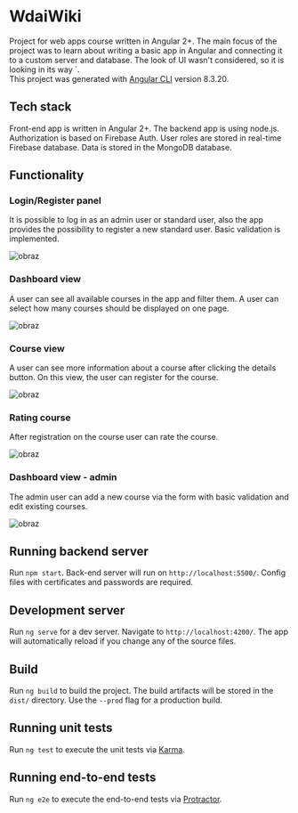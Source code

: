 # WdaiWiki

Project for web apps course written in Angular 2+. The main focus of the project was to learn about writing a basic app in Angular and connecting it to a custom server and database. The look of UI wasn't considered, so it is looking in its way `.  
This project was generated with [Angular CLI](https://github.com/angular/angular-cli) version 8.3.20.

## Tech stack
Front-end app is written in Angular 2+. The backend app is using node.js. Authorization is based on Firebase Auth. User roles are stored in real-time Firebase database. Data is stored in the MongoDB database.

## Functionality 

### Login/Register panel 

It is possible to log in as an admin user or standard user, also the app provides the possibility to register a new standard user. Basic validation is implemented. 

![obraz](https://user-images.githubusercontent.com/26521377/146971650-29995f3a-2036-4cca-95ca-cc6774f72120.png)

### Dashboard view

A user can see all available courses in the app and filter them. A user can select how many courses should be displayed on one page.

![obraz](https://user-images.githubusercontent.com/26521377/146972274-0078d43f-9de3-4b2f-96d0-6b59c3cce373.png)

### Course view

A user can see more information about a course after clicking the details button. On this view, the user can register for the course.

![obraz](https://user-images.githubusercontent.com/26521377/146973015-23f405ca-a729-4790-b1d4-9be07b64407c.png)

### Rating course
After registration on the course user can rate the course.

![obraz](https://user-images.githubusercontent.com/26521377/146973261-9f001fd4-547e-4446-9f53-77fbeb6dadf2.png)

### Dashboard view - admin 
The admin user can add a new course via the form with basic validation and edit existing courses.

![obraz](https://user-images.githubusercontent.com/26521377/146974180-13ad4d49-30e6-4cb3-8622-0e78aaa7cdff.png)


## Running backend server

Run `npm start`. Back-end server will run on `http://localhost:5500/`. Config files with certificates and passwords are required.

## Development server

Run `ng serve` for a dev server. Navigate to `http://localhost:4200/`. The app will automatically reload if you change any of the source files.

## Build

Run `ng build` to build the project. The build artifacts will be stored in the `dist/` directory. Use the `--prod` flag for a production build.

## Running unit tests

Run `ng test` to execute the unit tests via [Karma](https://karma-runner.github.io).

## Running end-to-end tests

Run `ng e2e` to execute the end-to-end tests via [Protractor](http://www.protractortest.org/).


